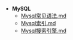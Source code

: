 - **MySQL**
    - [Mysql常见语法.md](/Mysql/Mysql常见语法.md)
    - [Mysql索引.md](/Mysql/Mysql索引.md)
    - [Mysql搜索引擎.md](/Mysql/Mysql存储引擎.md)